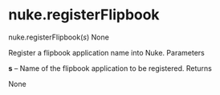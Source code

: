 # nuke.registerFlipbook
nuke.registerFlipbook(_s_)  None

Register a flipbook application name into Nuke.
Parameters

**s** – Name of the flipbook application to be registered.
Returns

None